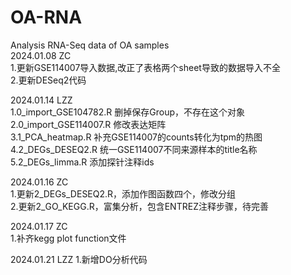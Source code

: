 # OA-RNA
Analysis RNA-Seq data of OA samples  
2024.01.08 ZC  
1.更新GSE114007导入数据,改正了表格两个sheet导致的数据导入不全  
2.更新DESeq2代码  

2024.01.14 LZZ  
1.0_import_GSE104782.R 删掉保存Group，不存在这个对象  
2.0_import_GSE114007.R 修改表达矩阵  
3.1_PCA_heatmap.R 补充GSE114007的counts转化为tpm的热图  
4.2_DEGs_DESEQ2.R 统一GSE114007不同来源样本的title名称  
5.2_DEGs_limma.R 添加探针注释ids  

2024.01.16 ZC  
1.更新2_DEGs_DESEQ2.R，添加作图函数四个，修改分组  
2.更新2_GO_KEGG.R，富集分析，包含ENTREZ注释步骤，待完善  

2024.01.17 ZC  
1.补齐kegg plot function文件  

2024.01.21 LZZ
1.新增DO分析代码 
